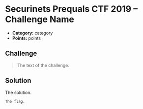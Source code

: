 # Securinets Prequals CTF 2019 – Challenge Name

* **Category:** category
* **Points:** points

## Challenge

> The text of 
> the challenge.

## Solution

The solution.

```
The flag.
```